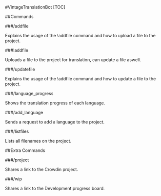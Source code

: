 #VintageTranslationBot
[TOC]

##Commands

###/addfile

Explains the usage of the !addfile command and how to upload a file to the project.

###!addfile

Uploads a file to the project for translation, can update a file aswell.

###/updatefile

Explains the usage of the !addfile command and how to update a file to the project.

###/language_progress

Shows the translation progress of each language.

###/add_language

Sends a request to add a language to the project.

###/listfiles

Lists all filenames on the project.



##Extra Commands

###/project

Shares a link to the Crowdin project.

###/wip

Shares a link to the Development progress board.
